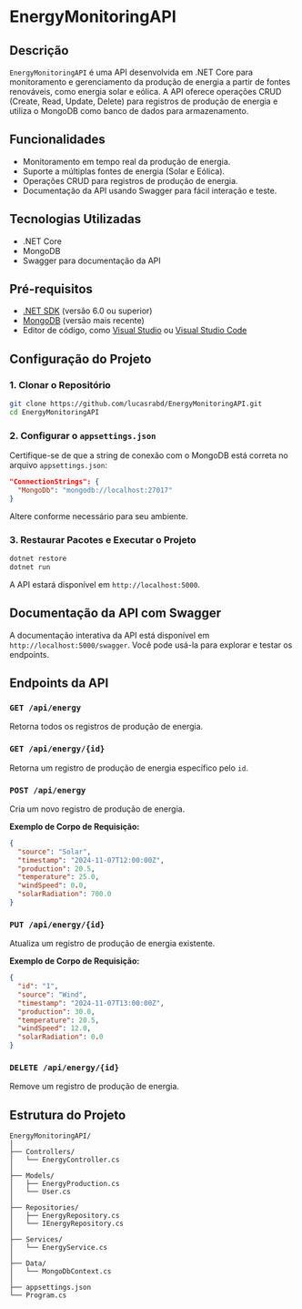 # EnergyMonitoringAPI

## Descrição
`EnergyMonitoringAPI` é uma API desenvolvida em .NET Core para monitoramento e gerenciamento da produção de energia a partir de fontes renováveis, como energia solar e eólica. A API oferece operações CRUD (Create, Read, Update, Delete) para registros de produção de energia e utiliza o MongoDB como banco de dados para armazenamento.

## Funcionalidades
- Monitoramento em tempo real da produção de energia.
- Suporte a múltiplas fontes de energia (Solar e Eólica).
- Operações CRUD para registros de produção de energia.
- Documentação da API usando Swagger para fácil interação e teste.

## Tecnologias Utilizadas
- .NET Core
- MongoDB
- Swagger para documentação da API

## Pré-requisitos
- [.NET SDK](https://dotnet.microsoft.com/download) (versão 6.0 ou superior)
- [MongoDB](https://www.mongodb.com/try/download/community) (versão mais recente)
- Editor de código, como [Visual Studio](https://visualstudio.microsoft.com/) ou [Visual Studio Code](https://code.visualstudio.com/)

## Configuração do Projeto

### 1. Clonar o Repositório
```bash
git clone https://github.com/lucasrabd/EnergyMonitoringAPI.git
cd EnergyMonitoringAPI
```

### 2. Configurar o `appsettings.json`
Certifique-se de que a string de conexão com o MongoDB está correta no arquivo `appsettings.json`:
```json
"ConnectionStrings": {
  "MongoDb": "mongodb://localhost:27017"
}
```
Altere conforme necessário para seu ambiente.

### 3. Restaurar Pacotes e Executar o Projeto
```bash
dotnet restore
dotnet run
```
A API estará disponível em `http://localhost:5000`.

## Documentação da API com Swagger
A documentação interativa da API está disponível em `http://localhost:5000/swagger`. Você pode usá-la para explorar e testar os endpoints.

## Endpoints da API

### `GET /api/energy`
Retorna todos os registros de produção de energia.

### `GET /api/energy/{id}`
Retorna um registro de produção de energia específico pelo `id`.

### `POST /api/energy`
Cria um novo registro de produção de energia.

**Exemplo de Corpo de Requisição:**
```json
{
  "source": "Solar",
  "timestamp": "2024-11-07T12:00:00Z",
  "production": 20.5,
  "temperature": 25.0,
  "windSpeed": 0.0,
  "solarRadiation": 700.0
}
```

### `PUT /api/energy/{id}`
Atualiza um registro de produção de energia existente.

**Exemplo de Corpo de Requisição:**
```json
{
  "id": "1",
  "source": "Wind",
  "timestamp": "2024-11-07T13:00:00Z",
  "production": 30.0,
  "temperature": 20.5,
  "windSpeed": 12.0,
  "solarRadiation": 0.0
}
```

### `DELETE /api/energy/{id}`
Remove um registro de produção de energia.

## Estrutura do Projeto
```
EnergyMonitoringAPI/
│
├── Controllers/
│   └── EnergyController.cs
│
├── Models/
│   ├── EnergyProduction.cs
│   └── User.cs
│
├── Repositories/
│   ├── EnergyRepository.cs
│   └── IEnergyRepository.cs
│
├── Services/
│   └── EnergyService.cs
│
├── Data/
│   └── MongoDbContext.cs
│
├── appsettings.json
└── Program.cs
```
